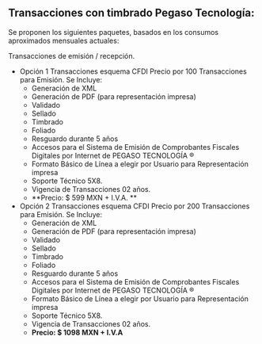 ## Transacciones con timbrado Pegaso Tecnología: 
Se proponen los siguientes paquetes, basados en los consumos aproximados mensuales actuales: 

Transacciones de emisión / recepción. 
- Opción 1  Transacciones esquema CFDI Precio por 100 Transacciones para Emisión. Se Incluye: 
	- Generación de XML 
	- Generación de PDF (para representación impresa) 
	- Validado 
	- Sellado 
	- Timbrado 
	- Foliado 
	- Resguardo durante 5 años 
	- Accesos para el Sistema de Emisión de Comprobantes Fiscales Digitales por Internet de PEGASO TECNOLOGÍA ®
	- Formato Básico de Línea a elegir por Usuario para Representación impresa 
	- Soporte Técnico 5X8. 
	- Vigencia de Transacciones 02 años. 
	- **Precio: $ 599 MXN + I.V.A. **
- Opción 2 Transacciones esquema CFDI Precio por 200 Transacciones para Emisión. Se Incluye: 
	- Generación de XML 
	- Generación de PDF (para representación impresa)
	-  Validado 
	-  Sellado 
	-  Timbrado 
	-  Foliado 
	-  Resguardo durante 5 años 
	-  Accesos para el Sistema de Emisión de Comprobantes Fiscales Digitales por Internet de PEGASO TECNOLOGÍA ® 
	-  Formato Básico de Línea a elegir por Usuario para Representación impresa 
	-  Soporte Técnico 5X8. 
	-  Vigencia de Transacciones 02 años. 
	-  **Precio: $ 1098 MXN + I.V.A**